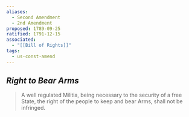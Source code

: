 ```yaml
---
aliases:
  - Second Amendment
  - 2nd Amendment
proposed: 1789-09-25
ratified: 1791-12-15
associated:
  - "[[Bill of Rights]]"
tags:
  - us-const-amend
---
```

## *Right to Bear Arms*

> A well regulated Militia, being necessary to the security of a free State, the right of the people to keep and bear Arms, shall not be infringed.

